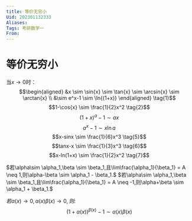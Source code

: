 ```yaml
---
title: 等价无穷小
Uid: 202301132333
Aliases: 
Tags: 考研数学一 
From: 
---
```

# 等价无穷小

当$x \to 0$时：
$$\begin{aligned}
&x \sim \sin{x} \sim \tan{x} \sim \arcsin{x} \sim \arctan{x} \\
&\sim e^x-1 \sim \ln{(1+x)} 
\end{aligned} \tag{1}$$
$$1-\cos{x} \sim \frac{1}{2}x^2 \tag{2}$$
$$(1+x)^a-1 \sim ax \tag{3}$$
$$a^x-1 \sim x\ln{a} \tag{4}$$
$$x-sinx \sim \frac{1}{6}x^3 \tag{5}$$
$$tanx-x \sim \frac{1}{3}x^3 \tag{6}$$
$$x-ln(1+x) \sim \frac{1}{2}x^2 \tag{7}$$

$若\alpha\sim \alpha_1,\beta \sim \beta_1,且\lim\frac{\alpha_1}{\beta_1} = A \neq 1,则\alpha-\beta \sim \alpha_1 - \beta_1.$
$若\alpha\sim \alpha_1,\beta \sim \beta_1,且\lim\frac{\alpha_1}{\beta_1} = A \neq -1,则\alpha+\beta \sim \alpha_1 + \beta_1.$

$若\alpha(x)\to 0,\alpha(x)\beta(x)\to 0,则:$
$$(1+\alpha(x))^{\beta(x)}-1\sim \alpha(x)\beta(x)$$


